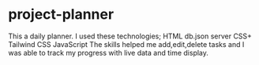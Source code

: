 # project-planner
This a daily planner.
I used these technologies;
HTML
db.json server
CSS+ Tailwind CSS
JavaScript 
The skills helped me add,edit,delete tasks and I was able to track my progress with live data and time display.
